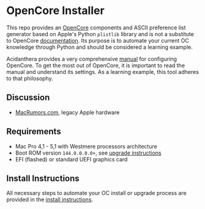 # OpenCore Installer

This repo provides an [OpenCore](https://github.com/acidanthera/OpenCorePkg) components and ASCII preference list generator based on Apple's Python `plistlib` library and is not a substitute to OpenCore [documentation](https://github.com/acidanthera/OpenCorePkg/tree/master/Docs). Its purpose is to automate your current OC knowledge through Python and should be considered a learning example.

Acidanthera provides a very comprehensive [manual](https://github.com/acidanthera/OpenCorePkg/blob/master/Docs/Configuration.pdf) for configuring OpenCore. To get the most out of OpenCore, it is important to read the manual and understand its settings. As a learning example, this tool adheres to that philosophy.

## Discussion

- [MacRumors.com](https://forums.macrumors.com/threads/2207814/), legacy Apple hardware

## Requirements

- Mac Pro 4,1 - 5,1 with Westmere processors architecture
- Boot ROM version `144.0.0.0.0+`, see [upgrade instructions](https://forums.macrumors.com/threads/2142418/)
- EFI (flashed) or standard UEFI graphics card

## Install Instructions

All necessary steps to automate your OC install or upgrade process are provided in the [install instructions](/INSTALL.md).
